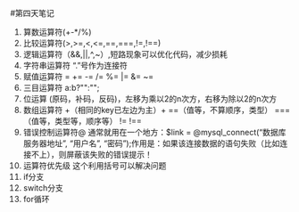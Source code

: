 #第四天笔记

1. 算数运算符(+-*/%)
2. 比较运算符(>,>=,<,<=,==,===,!=,!==)
3. 逻辑运算符（&&,||,^,~）,短路现象可以优化代码，减少损耗
4. 字符串运算符 “.”号作为连接符
5. 赋值运算符 = += -= /=  %= |= &= ~=
6. 三目运算符 a:b?"":"";
7. 位运算 (原码，补码，反码)，左移为乘以2的n次方，右移为除以2的n次方
8. 数组运算符 +（相同的key已左边为主）+ ==（值等，不算顺序，类型） ===（值等，类型等，顺序等） != !==
9. 错误控制运算符@ 通常就用在一个地方：$link  =  @mysql_connect(“数据库服务器地址”, “用户名”,  “密码”);作用是：如果该连接数据的语句失败（比如连接不上），则屏蔽该失败的错误提示！
10. 运算符优先级 这个利用括号可以解决问题
11. if分支
12. switch分支
13. for循环


	

